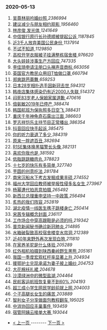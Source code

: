 ### 2020-05-13 
1. [ 吴尊林丽吟婚纱照 ](https://s.weibo.com/weibo?q=%23%E5%90%B4%E5%B0%8A%E6%9E%97%E4%B8%BD%E5%90%9F%E5%A9%9A%E7%BA%B1%E7%85%A7%23&Refer=top) *2386994*
1. [ 建议减少与朋友相约观影 ](https://s.weibo.com/weibo?q=%23%E5%BB%BA%E8%AE%AE%E5%87%8F%E5%B0%91%E4%B8%8E%E6%9C%8B%E5%8F%8B%E7%9B%B8%E7%BA%A6%E8%A7%82%E5%BD%B1%23&Refer=top) *1956460*
1. [ 林彦俊 发光体 ](https://s.weibo.com/weibo?q=%23%E6%9E%97%E5%BD%A6%E4%BF%8A%20%E5%8F%91%E5%85%89%E4%BD%93%23&topic_ad=1&Refer=top) *1241649*
1. [ 中信银行原行长孙德顺被提起公诉 ](https://s.weibo.com/weibo?q=%23%E4%B8%AD%E4%BF%A1%E9%93%B6%E8%A1%8C%E5%8E%9F%E8%A1%8C%E9%95%BF%E5%AD%99%E5%BE%B7%E9%A1%BA%E8%A2%AB%E6%8F%90%E8%B5%B7%E5%85%AC%E8%AF%89%23&Refer=top) *1187845*
1. [ 近3千人放弃美国公民身份 ](https://s.weibo.com/weibo?q=%23%E8%BF%913%E5%8D%83%E4%BA%BA%E6%94%BE%E5%BC%83%E7%BE%8E%E5%9B%BD%E5%85%AC%E6%B0%91%E8%BA%AB%E4%BB%BD%23&Refer=top) *1137914*
1. [ 不试不知道 ](https://s.weibo.com/weibo?q=%23%E4%B8%8D%E8%AF%95%E4%B8%8D%E7%9F%A5%E9%81%93%23&topic_ad=1&Refer=top) *1129850*
1. [ 高校开学衣服被子挂满整栋宿舍楼 ](https://s.weibo.com/weibo?q=%23%E9%AB%98%E6%A0%A1%E5%BC%80%E5%AD%A6%E8%A1%A3%E6%9C%8D%E8%A2%AB%E5%AD%90%E6%8C%82%E6%BB%A1%E6%95%B4%E6%A0%8B%E5%AE%BF%E8%88%8D%E6%A5%BC%23&Refer=top) *976620*
1. [ 大头娃娃涉事生产方回应 ](https://s.weibo.com/weibo?q=%23%E5%A4%A7%E5%A4%B4%E5%A8%83%E5%A8%83%E6%B6%89%E4%BA%8B%E7%94%9F%E4%BA%A7%E6%96%B9%E5%9B%9E%E5%BA%94%23&Refer=top) *747335*
1. [ 李佳琦申请注册口头禅声音商标 ](https://s.weibo.com/weibo?q=%23%E6%9D%8E%E4%BD%B3%E7%90%A6%E7%94%B3%E8%AF%B7%E6%B3%A8%E5%86%8C%E5%8F%A3%E5%A4%B4%E7%A6%85%E5%A3%B0%E9%9F%B3%E5%95%86%E6%A0%87%23&Refer=top) *663056*
1. [ 英国官方教民众用旧T恤做口罩 ](https://s.weibo.com/weibo?q=%23%E8%8B%B1%E5%9B%BD%E5%AE%98%E6%96%B9%E6%95%99%E6%B0%91%E4%BC%97%E7%94%A8%E6%97%A7T%E6%81%A4%E5%81%9A%E5%8F%A3%E7%BD%A9%23&Refer=top) *660794*
1. [ 郑爽跳芭蕾舞 ](https://s.weibo.com/weibo?q=%23%E9%83%91%E7%88%BD%E8%B7%B3%E8%8A%AD%E8%95%BE%E8%88%9E%23&Refer=top) *659253*
1. [ 日本28岁相扑选手因新冠去世 ](https://s.weibo.com/weibo?q=%23%E6%97%A5%E6%9C%AC28%E5%B2%81%E7%9B%B8%E6%89%91%E9%80%89%E6%89%8B%E5%9B%A0%E6%96%B0%E5%86%A0%E5%8E%BB%E4%B8%96%23&Refer=top) *594312*
1. [ 韩夜店集体感染仍有近2000人失联 ](https://s.weibo.com/weibo?q=%E9%9F%A9%E5%A4%9C%E5%BA%97%E9%9B%86%E4%BD%93%E6%84%9F%E6%9F%93%E4%BB%8D%E6%9C%89%E8%BF%912000%E4%BA%BA%E5%A4%B1%E8%81%94&Refer=top) *514372*
1. [ 闷死83岁老人保姆家属道歉 ](https://s.weibo.com/weibo?q=%23%E9%97%B7%E6%AD%BB83%E5%B2%81%E8%80%81%E4%BA%BA%E4%BF%9D%E5%A7%86%E5%AE%B6%E5%B1%9E%E9%81%93%E6%AD%89%23&Refer=top) *470616*
1. [ 倍氨敏2019年已停产 ](https://s.weibo.com/weibo?q=%E5%80%8D%E6%B0%A8%E6%95%8F2019%E5%B9%B4%E5%B7%B2%E5%81%9C%E4%BA%A7&Refer=top) *388474*
1. [ 韩国航班为保执照多日空飞 ](https://s.weibo.com/weibo?q=%E9%9F%A9%E5%9B%BD%E8%88%AA%E7%8F%AD%E4%B8%BA%E4%BF%9D%E6%89%A7%E7%85%A7%E5%A4%9A%E6%97%A5%E7%A9%BA%E9%A3%9E&Refer=top) *388431*
1. [ 重庆千年神龟奇石露出江面 ](https://s.weibo.com/weibo?q=%23%E9%87%8D%E5%BA%86%E5%8D%83%E5%B9%B4%E7%A5%9E%E9%BE%9F%E5%A5%87%E7%9F%B3%E9%9C%B2%E5%87%BA%E6%B1%9F%E9%9D%A2%23&Refer=top) *386603*
1. [ 罗志祥恺乐主持节目正常播出 ](https://s.weibo.com/weibo?q=%23%E7%BD%97%E5%BF%97%E7%A5%A5%E6%81%BA%E4%B9%90%E4%B8%BB%E6%8C%81%E8%8A%82%E7%9B%AE%E6%AD%A3%E5%B8%B8%E6%92%AD%E5%87%BA%23&Refer=top) *386354*
1. [ 抖音回应快手起诉 ](https://s.weibo.com/weibo?q=%E6%8A%96%E9%9F%B3%E5%9B%9E%E5%BA%94%E5%BF%AB%E6%89%8B%E8%B5%B7%E8%AF%89&Refer=top) *385475*
1. [ 你的听力衰退了多少 ](https://s.weibo.com/weibo?q=%23%E4%BD%A0%E7%9A%84%E5%90%AC%E5%8A%9B%E8%A1%B0%E9%80%80%E4%BA%86%E5%A4%9A%E5%B0%91%23&Refer=top) *384319*
1. [ 原来一胖遮百丑 ](https://s.weibo.com/weibo?q=%23%E5%8E%9F%E6%9D%A5%E4%B8%80%E8%83%96%E9%81%AE%E7%99%BE%E4%B8%91%23&Refer=top) *382694*
1. [ R1SE集体换黑猫警长头像 ](https://s.weibo.com/weibo?q=%23R1SE%E9%9B%86%E4%BD%93%E6%8D%A2%E9%BB%91%E7%8C%AB%E8%AD%A6%E9%95%BF%E5%A4%B4%E5%83%8F%23&Refer=top) *382131*
1. [ 喜欢你我也是 ](https://s.weibo.com/weibo?q=%E5%96%9C%E6%AC%A2%E4%BD%A0%E6%88%91%E4%B9%9F%E6%98%AF&Refer=top) *381592*
1. [ 低脂跳跳糖肉丸 ](https://s.weibo.com/weibo?q=%23%E4%BD%8E%E8%84%82%E8%B7%B3%E8%B7%B3%E7%B3%96%E8%82%89%E4%B8%B8%23&Refer=top) *378823*
1. [ 十七岁的快乐有多简单 ](https://s.weibo.com/weibo?q=%23%E5%8D%81%E4%B8%83%E5%B2%81%E7%9A%84%E5%BF%AB%E4%B9%90%E6%9C%89%E5%A4%9A%E7%AE%80%E5%8D%95%23&Refer=top) *327740*
1. [ 芋圆的创意吃法 ](https://s.weibo.com/weibo?q=%23%E8%8A%8B%E5%9C%86%E7%9A%84%E5%88%9B%E6%84%8F%E5%90%83%E6%B3%95%23&Refer=top) *281784*
1. [ 南宋沉船水下考古发掘成果丰硕 ](https://s.weibo.com/weibo?q=%E5%8D%97%E5%AE%8B%E6%B2%89%E8%88%B9%E6%B0%B4%E4%B8%8B%E8%80%83%E5%8F%A4%E5%8F%91%E6%8E%98%E6%88%90%E6%9E%9C%E4%B8%B0%E7%A1%95&Refer=top) *274552*
1. [ 福州大学回应教师被举报性侵多名女生 ](https://s.weibo.com/weibo?q=%23%E7%A6%8F%E5%B7%9E%E5%A4%A7%E5%AD%A6%E5%9B%9E%E5%BA%94%E6%95%99%E5%B8%88%E8%A2%AB%E4%B8%BE%E6%8A%A5%E6%80%A7%E4%BE%B5%E5%A4%9A%E5%90%8D%E5%A5%B3%E7%94%9F%23&Refer=top) *273967*
1. [ 杨幂遭代拍恶意拍摄 ](https://s.weibo.com/weibo?q=%23%E6%9D%A8%E5%B9%82%E9%81%AD%E4%BB%A3%E6%8B%8D%E6%81%B6%E6%84%8F%E6%8B%8D%E6%91%84%23&Refer=top) *265492*
1. [ 新西兰总理重申坚持一中政策 ](https://s.weibo.com/weibo?q=%E6%96%B0%E8%A5%BF%E5%85%B0%E6%80%BB%E7%90%86%E9%87%8D%E7%94%B3%E5%9D%9A%E6%8C%81%E4%B8%80%E4%B8%AD%E6%94%BF%E7%AD%96&Refer=top) *256494*
1. [ 炙热的我们阵容 ](https://s.weibo.com/weibo?q=%23%E7%82%99%E7%83%AD%E7%9A%84%E6%88%91%E4%BB%AC%E9%98%B5%E5%AE%B9%23&Refer=top) *252819*
1. [ 湖北疫情一线医生携子跳楼身亡 ](https://s.weibo.com/weibo?q=%23%E6%B9%96%E5%8C%97%E7%96%AB%E6%83%85%E4%B8%80%E7%BA%BF%E5%8C%BB%E7%94%9F%E6%90%BA%E5%AD%90%E8%B7%B3%E6%A5%BC%E8%BA%AB%E4%BA%A1%23&Refer=top) *250414*
1. [ 宋茜专辑概念封面 ](https://s.weibo.com/weibo?q=%23%E5%AE%8B%E8%8C%9C%E4%B8%93%E8%BE%91%E6%A6%82%E5%BF%B5%E5%B0%81%E9%9D%A2%23&Refer=top) *236117*
1. [ 工作场合中穿高跟鞋是必须的吗 ](https://s.weibo.com/weibo?q=%E5%B7%A5%E4%BD%9C%E5%9C%BA%E5%90%88%E4%B8%AD%E7%A9%BF%E9%AB%98%E8%B7%9F%E9%9E%8B%E6%98%AF%E5%BF%85%E9%A1%BB%E7%9A%84%E5%90%97&Refer=top) *219342*
1. [ 普京新闻秘书确诊新冠肺炎 ](https://s.weibo.com/weibo?q=%E6%99%AE%E4%BA%AC%E6%96%B0%E9%97%BB%E7%A7%98%E4%B9%A6%E7%A1%AE%E8%AF%8A%E6%96%B0%E5%86%A0%E8%82%BA%E7%82%8E&Refer=top) *214895*
1. [ 水箱破裂致高校宿舍楼变水帘洞 ](https://s.weibo.com/weibo?q=%E6%B0%B4%E7%AE%B1%E7%A0%B4%E8%A3%82%E8%87%B4%E9%AB%98%E6%A0%A1%E5%AE%BF%E8%88%8D%E6%A5%BC%E5%8F%98%E6%B0%B4%E5%B8%98%E6%B4%9E&Refer=top) *212389*
1. [ 近40年来野外再次发现白狍 ](https://s.weibo.com/weibo?q=%E8%BF%9140%E5%B9%B4%E6%9D%A5%E9%87%8E%E5%A4%96%E5%86%8D%E6%AC%A1%E5%8F%91%E7%8E%B0%E7%99%BD%E7%8B%8D&Refer=top) *211810*
1. [ 在家养羊驼是什么体验 ](https://s.weibo.com/weibo?q=%23%E5%9C%A8%E5%AE%B6%E5%85%BB%E7%BE%8A%E9%A9%BC%E6%98%AF%E4%BB%80%E4%B9%88%E4%BD%93%E9%AA%8C%23&Refer=top) *205289*
1. [ 红外相机拍摄到陕西秦岭野生黑熊 ](https://s.weibo.com/weibo?q=%E7%BA%A2%E5%A4%96%E7%9B%B8%E6%9C%BA%E6%8B%8D%E6%91%84%E5%88%B0%E9%99%95%E8%A5%BF%E7%A7%A6%E5%B2%AD%E9%87%8E%E7%94%9F%E9%BB%91%E7%86%8A&Refer=top) *205161*
1. [ 我国一季度宏观杠杆率显著上升 ](https://s.weibo.com/weibo?q=%E6%88%91%E5%9B%BD%E4%B8%80%E5%AD%A3%E5%BA%A6%E5%AE%8F%E8%A7%82%E6%9D%A0%E6%9D%86%E7%8E%87%E6%98%BE%E8%91%97%E4%B8%8A%E5%8D%87&Refer=top) *204934*
1. [ 援鄂护士兑现承诺为妻子披上婚纱 ](https://s.weibo.com/weibo?q=%23%E6%8F%B4%E9%84%82%E6%8A%A4%E5%A3%AB%E5%85%91%E7%8E%B0%E6%89%BF%E8%AF%BA%E4%B8%BA%E5%A6%BB%E5%AD%90%E6%8A%AB%E4%B8%8A%E5%A9%9A%E7%BA%B1%23&Refer=top) *204753*
1. [ 大花棉袄礼裙 ](https://s.weibo.com/weibo?q=%23%E5%A4%A7%E8%8A%B1%E6%A3%89%E8%A2%84%E7%A4%BC%E8%A3%99%23&Refer=top) *204678*
1. [ 沙漠绿洲中的微型盐湖 ](https://s.weibo.com/weibo?q=%E6%B2%99%E6%BC%A0%E7%BB%BF%E6%B4%B2%E4%B8%AD%E7%9A%84%E5%BE%AE%E5%9E%8B%E7%9B%90%E6%B9%96&Refer=top) *204464*
1. [ 民航客运航班恢复量不到60% ](https://s.weibo.com/weibo?q=%E6%B0%91%E8%88%AA%E5%AE%A2%E8%BF%90%E8%88%AA%E7%8F%AD%E6%81%A2%E5%A4%8D%E9%87%8F%E4%B8%8D%E5%88%B060%25&Refer=top) *204193*
1. [ 超三成小学生网民学龄前就上网 ](https://s.weibo.com/weibo?q=%23%E8%B6%85%E4%B8%89%E6%88%90%E5%B0%8F%E5%AD%A6%E7%94%9F%E7%BD%91%E6%B0%91%E5%AD%A6%E9%BE%84%E5%89%8D%E5%B0%B1%E4%B8%8A%E7%BD%91%23&Refer=top) *204003*
1. [ 个子高腿长女生的痛苦 ](https://s.weibo.com/weibo?q=%23%E4%B8%AA%E5%AD%90%E9%AB%98%E8%85%BF%E9%95%BF%E5%A5%B3%E7%94%9F%E7%9A%84%E7%97%9B%E8%8B%A6%23&Refer=top) *203889*
1. [ 智利女子分享做面包教程翻车 ](https://s.weibo.com/weibo?q=%E6%99%BA%E5%88%A9%E5%A5%B3%E5%AD%90%E5%88%86%E4%BA%AB%E5%81%9A%E9%9D%A2%E5%8C%85%E6%95%99%E7%A8%8B%E7%BF%BB%E8%BD%A6&Refer=top) *195025*
1. [ 中消协回应丰巢事件 ](https://s.weibo.com/weibo?q=%23%E4%B8%AD%E6%B6%88%E5%8D%8F%E5%9B%9E%E5%BA%94%E4%B8%B0%E5%B7%A2%E4%BA%8B%E4%BB%B6%23&Refer=top) *193459*
1. [ 宿管阿姨云接单大赛 ](https://s.weibo.com/weibo?q=%E5%AE%BF%E7%AE%A1%E9%98%BF%E5%A7%A8%E4%BA%91%E6%8E%A5%E5%8D%95%E5%A4%A7%E8%B5%9B&Refer=top) *193044* 

- [ < 上一页 ](https://github.com/able8/weibo-hot-record/blob/master/2020-05-12.md) -------- [ 下一页 > ](https://github.com/able8/weibo-hot-record/blob/master/2020-05-14.md)